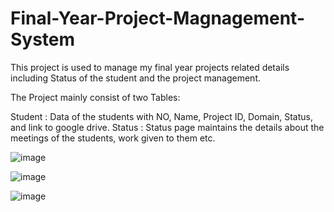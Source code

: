 # Final-Year-Project-Magnagement-System
This project is used to manage my final year projects related details including Status of the student and the project management.

The Project mainly consist of two Tables:

Student : Data of the students with NO, Name, Project ID, Domain, Status, and link to google drive.
Status : Status page maintains the details about the meetings of the students, work given to them etc.


![image](https://github.com/Sumanathilaka/Final-Year-Project-Magnagement-System/assets/37451505/2156ddb0-657a-48de-8b11-24efddfa7f01)


![image](https://github.com/Sumanathilaka/Final-Year-Project-Magnagement-System/assets/37451505/6ed53869-920e-4a10-9726-176454b02609)

![image](https://github.com/Sumanathilaka/Final-Year-Project-Magnagement-System/assets/37451505/fc3fa127-975b-4c2f-a300-7bd2500da4b4)
